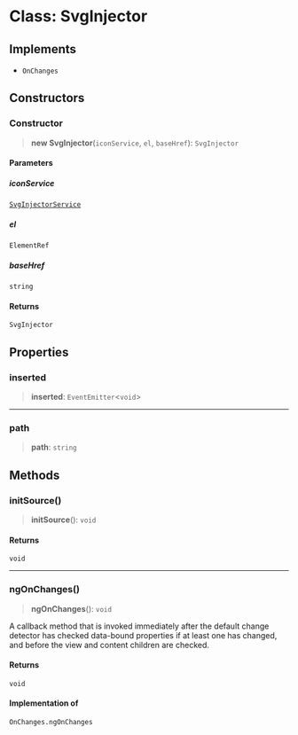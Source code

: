 # Class: SvgInjector

## Implements

- `OnChanges`

## Constructors

<a id="constructor"></a>

### Constructor

> **new SvgInjector**(`iconService`, `el`, `baseHref`): `SvgInjector`

#### Parameters

##### iconService

[`SvgInjectorService`](/api/nge-svg-injector/Class.SvgInjectorService.md)

##### el

`ElementRef`

##### baseHref

`string`

#### Returns

`SvgInjector`

## Properties

<a id="inserted"></a>

### inserted

> **inserted**: `EventEmitter`\<`void`\>

---

<a id="path"></a>

### path

> **path**: `string`

## Methods

<a id="initsource"></a>

### initSource()

> **initSource**(): `void`

#### Returns

`void`

---

<a id="ngonchanges"></a>

### ngOnChanges()

> **ngOnChanges**(): `void`

A callback method that is invoked immediately after the
default change detector has checked data-bound properties
if at least one has changed, and before the view and content
children are checked.

#### Returns

`void`

#### Implementation of

`OnChanges.ngOnChanges`

